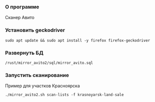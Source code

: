 
### О программе
Сканер Авито 


### Установить geckodriver

```	
sudo apt update && sudo apt install -y firefox firefox-geckodriver
```

### Развернуть БД
```
/rust/mirror_avito2/sql/mirror_avito.sql
```

### Запустить сканирование 
Пример для участков Красноярска
```
./mirror_avito2.sh scan-lists -f krasnoyarsk-land-sale
```

